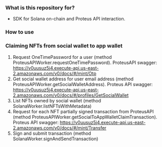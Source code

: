 ### What is this repository for? ###

* SDK for Solana on-chain and Proteus API interaction.

### How to use ###

### Claiming NFTs from social wallet to app wallet
1. Request OneTimePassword for a user (method ProteusAPIWorker.requestOneTimePassword). ProteusAPI swagger: https://v0uusuz5j4.execute-api.us-east-2.amazonaws.com/v0/docs/#/mint/Otp
2. Get social wallet address for user email address (method ProteusAPIWorker.getSocialWalletAddress). Proteus API swagger: https://v0uusuz5j4.execute-api.us-east-2.amazonaws.com/v0/docs/#/profiles/GetSocialWallet
3. List NFTs owned by social wallet (method SolanaWorker.listNFTsWithMetadata)
4. Request for each NFT partially signed transaction from ProteusAPI (method ProteusAPIWorker.getSocialToAppWalletClaimTransaction). Proteus API swagger: https://v0uusuz5j4.execute-api.us-east-2.amazonaws.com/v0/docs/#/mint/Transfer
5. Sign and submit transaction (method SolanaWorker.signAndSendTransaction)